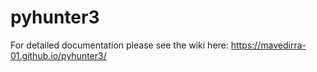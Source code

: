 # pyhunter3

For detailed documentation please see the wiki here: https://mavedirra-01.github.io/pyhunter3/
